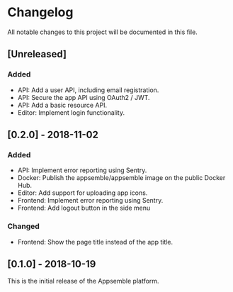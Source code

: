 # Changelog

All notable changes to this project will be documented in this file.

## [Unreleased]

### Added

- API: Add a user API, including email registration.
- API: Secure the app API using OAuth2 / JWT.
- API: Add a basic resource API.
- Editor: Implement login functionality.

## [0.2.0] - 2018-11-02

### Added

- API: Implement error reporting using Sentry.
- Docker: Publish the appsemble/appsemble image on the public Docker Hub.
- Editor: Add support for uploading app icons.
- Frontend: Implement error reporting using Sentry.
- Frontend: Add logout button in the side menu

### Changed

- Frontend: Show the page title instead of the app title.

## [0.1.0] - 2018-10-19

This is the initial release of the Appsemble platform.
